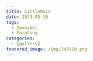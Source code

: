 ```yaml
---
title: LittleMaid
date: 2024-05-10
tags:
  - ZenosWol
  - Painting
categories:
  - [gallery]
featured_image: /img/240510.png
---
```

